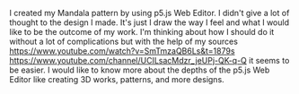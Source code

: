 I created my Mandala pattern by using p5.js Web Editor. I didn't give a lot of thought to the design I made. It's just I draw the way I feel and what I would like to be the outcome of my work. I'm thinking about how I should do it without a lot of complications but with the help of my sources https://www.youtube.com/watch?v=SmTmzaQB6Ls&t=1879s https://www.youtube.com/channel/UCILsacMdzr_jeUPj-QK-q-Q it seems to be easier. I would like to know more about the depths of the p5.js Web Editor like creating 3D works, patterns, and more designs.
